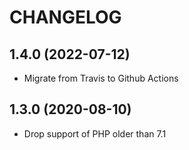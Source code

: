 CHANGELOG
=========

## 1.4.0 (2022-07-12)
* Migrate from Travis to Github Actions

## 1.3.0 (2020-08-10)
* Drop support of PHP older than 7.1
